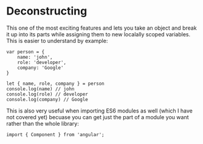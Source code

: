 # Deconstructing

This one of the most exciting features and lets you take an object and break it up into its parts while
assigning them to new localally scoped variables. This is easier to understand by example:

```
var person = {
    name: 'john',
    role: 'developer',
    company: 'Google'
}

let { name, role, company } = person
console.log(name) // john
console.log(role) // developer
console.log(company) // Google
```

This is also very useful when importing ES6 modules as well (which I have not covered yet) becuase you can get just the part of a 
module you want rather than the whole library:

```
import { Component } from 'angular';
```